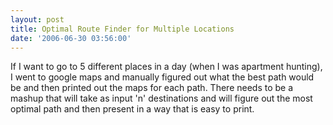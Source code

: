 ```yaml
---
layout: post
title: Optimal Route Finder for Multiple Locations
date: '2006-06-30 03:56:00'
---
```


If I want to go to 5 different places in a day (when I was apartment hunting), I went to google maps and manually figured out what the best path would be and then printed out the maps for each path. There needs to be a mashup that will take as input 'n' destinations and will figure out the most optimal path and then present in a way that is easy to print.

